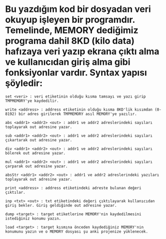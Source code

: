 Bu yazdığım kod bir dosyadan veri okuyup işleyen bir programdır. Temelinde, MEMORY dediğimiz programa dahil 8KD (kilo data) hafızaya veri yazıp ekrana çıktı alma ve kullanıcıdan giriş alma gibi fonksiyonlar vardır. Syntax yapısı şöyledir:
===================================
```
set <veri> : veri etiketinin olduğu kısma tamsayı ve yazı girip TMPMEMORY'ye kaydedilir.

write <address> : address etiketinin olduğu kısma 8KD'lik kısımdan (0-8192) bir adres girilerek TMPMEMORY asıl MEMORY'ye yazılır.

abs <addr1> <addr2> <out> : addr1 ve addr2 adreslerindeki sayıları toplayarak out adresine yazar.

sub <addr1> <addr2> <out> : addr1 ve addr2 adreslerindeki sayıları çıkartarak out adresine yazar.

div <addr1> <addr2> <out> : addr1 ve addr2 adreslerindeki sayıları bölerek out adresine yazar.

mul <addr1> <addr2> <out> : addr1 ve addr2 adreslerindeki sayıları çarparak out adresine yazar.

absStr <addr1> <addr2> <out> : addr1 ve addr2 adreslerindeki yazıları toplayarak out adresine yazar.

print <address> : address etiketindeki adreste bulunan değeri çıktılar.

inp <txt> <out> : txt etiketindeki değeri çıktılayarak kullanıcıdan giriş bekler. Giriş geldiğinde out adresine yazar.

dump <target> : target etiketlerine MEMORY'nin kaydedilmesini istediğiniz konumu yazın. 

load <target> : target kısmına önceden kaydediğiniz MEMORY'nin konumunu yazın ve o MEMORY dosyası şu anki projenize yüklenecek.
```
